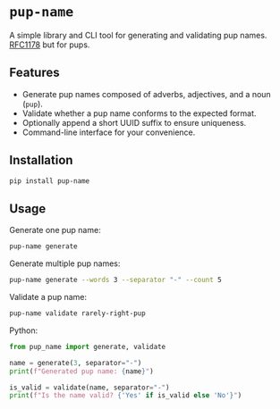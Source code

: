# `pup-name`

A simple library and CLI tool for generating and validating pup names. [RFC1178](https://datatracker.ietf.org/doc/html/rfc1178) but for pups. 

## Features

* Generate pup names composed of adverbs, adjectives, and a noun (`pup`).
* Validate whether a pup name conforms to the expected format.
* Optionally append a short UUID suffix to ensure uniqueness.
* Command-line interface for your convenience.

## Installation

```sh
pip install pup-name
```

## Usage

Generate one pup name:

```sh
pup-name generate
```

Generate multiple pup names:

```sh
pup-name generate --words 3 --separator "-" --count 5
```

Validate a pup name:

```sh
pup-name validate rarely-right-pup
```

Python:

```python
from pup_name import generate, validate

name = generate(3, separator="-")
print(f"Generated pup name: {name}")

is_valid = validate(name, separator="-")
print(f"Is the name valid? {'Yes' if is_valid else 'No'}")
```
